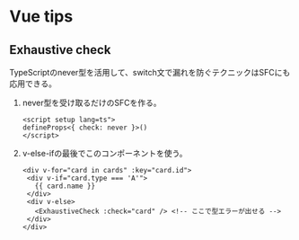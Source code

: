 # Vue tips

## Exhaustive check

TypeScriptのnever型を活用して、switch文で漏れを防ぐテクニックはSFCにも応用できる。

1. never型を受け取るだけのSFCを作る。
   ```vue
   <script setup lang=ts">
   defineProps<{ check: never }>()
   </script>
   ```
1. v-else-ifの最後でこのコンポーネントを使う。
   ```vue
   <div v-for="card in cards" :key="card.id">
    <div v-if="card.type === 'A'">
      {{ card.name }}
    </div>
    <div v-else>
      <ExhaustiveCheck :check="card" /> <!-- ここで型エラーが出せる -->
    </div>
   </div>
   ```

